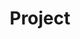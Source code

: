 ---
layout: project
title: Project
excerpt: ACTPM
permalink: /projects/ACTPM
name: Automating Crash-Consistency Testing for Persistent Memory
type: PT-UTAustin Exploratory project
img:
status: Finished
website: https://utaustinportugal.org/projects/act-pm-automating-crash-consistency-testing-for-persistent-memory/
duration:
  start: 2020-10-01
  end: 2021-09-30
partners:
external_collaborations:
financing: This work is funded by National Funds through the FCT - Fundação para a Ciência e a Tecnologia (Portuguese Foundation for Science and Technology) within project UTA-EXPL/CA/0080/2019.
classes: wide
sitemap: false
author_profile: false
header:
  overlay_color: "#000"
  overlay_filter: "0.5"
---